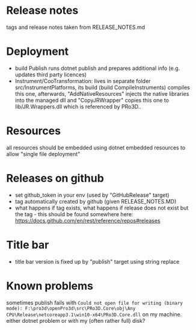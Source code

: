 # Release notes

tags and release notes taken from RELEASE_NOTES.md

# Deployment

- build Publish runs dotnet publish and prepares additional info (e.g. updates third party licences)
- Instrument/CooTransformation: lives in separate folder src/InstrumentPlatforms, its build (build CompileInstruments) compiles this one, afterwards, "AddNativeResources" injects the native libraries into the managed dll and "CopyJRWrapper" copies this one to lib/JR.Wrappers.dll which is referenced by PRo3D..

# Resources

all resources should be embedded using dotnet embedded resources to allow "single file deployment"

# Releases on github

- set github_token in your env (used by "GitHubRelease" target)
- tag automatically created by github (given RELEASE_NOTES.MD)
- what happens if tag exists, what happens if release does not exist but the tag - this should be found somewhere here: https://docs.github.com/en/rest/reference/repos#releases

# Title bar

- title bar version is fixed up by "publish" target using string replace

# Known problems

sometimes publish fails with ```Could not open file for writing (binary mode): F:\pro3d\openPro3d\src\PRo3D.Core\obj\Any CPU\Release\netcoreapp3.1\win10-x64\PRo3D.Core.dll``` on my machine. either dotnet problem or with my (often rather full) disk?

